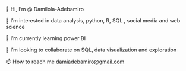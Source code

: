 
👋 Hi, I’m @ Damilola-Adebamiro 

👀 I’m interested in data analysis, python, R, SQL , social media and web science

🌱 I’m currently learning power BI

💞️ I’m looking to collaborate on SQL, data visualization and exploration

📫 How to reach me damiadebamiro@gmail.com
